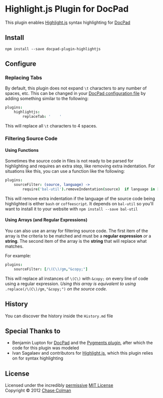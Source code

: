 # Highlight.js Plugin for DocPad
This plugin enables [Highlight.js](https://github.com/isagalaev/highlight.js) syntax highlighting for [DocPad](https://docpad.org)


## Install

```
npm install --save docpad-plugin-highlightjs
```


## Configure

### Replacing Tabs
By default, this plugin does not expand `\t` characters to any number of spaces, etc.
This can be changed in your [DocPad configuration file](https://github.com/bevry/docpad/wiki/Configuration) by adding something similar to the following:

``` coffee
plugins:
    highlightjs:
        replaceTab: '    '
```

This will replace all `\t` characters to 4 spaces.


### Filtering Source Code

#### Using Functions
Sometimes the source code in files is not ready to be parsed for highlighting and requires an extra step, like removing extra indentation. For situations like this, you can use a function like the following:

``` coffee
plugins:
    sourceFilter: (source, language) ->
        require('bal-util').removeIndentation(source)  if language in ['bash','coffeescript']
```

This will remove extra indentation if the language of the source code being highlighted is either `bash` or `coffeescript`. It depends on `bal-util` so you'll want to install it to your website with `npm install --save bal-util`


#### Using Arrays (and Regular Expressions)
You can also use an array for filtering source code. The first item of the array is the criteria to be matched and must be a **regular expression** *or* a **string**. The second item of the array is the **string** that will replace what matches.

For example:

``` coffee
plugins:
    sourceFilter: [/\(C\)/gm,"&copy;"]
```

This will replace all instances of `\(C\)` with `&copy;` on every line of code using a regular expression. *Using this array is equivalent to using* `.replace(/\(C\)/gm,"&copy;")` *on the source code.*


## History
You can discover the history inside the `History.md` file


## Special Thanks to
- Benjamin Lupton for [DocPad](https://docpad.org) and the [Pygments plugin](https://github.com/bevry/docpad-extras/tree/master/plugins/pygments), after which the code for this plugin was modeled
- Ivan Sagalaev and contributors for [Highlight.js](https://github.com/isagalaev/highlight.js), which this plugin relies on for syntax highlighting


## License
Licensed under the incredibly [permissive](http://en.wikipedia.org/wiki/Permissive_free_software_licence) [MIT License](http://creativecommons.org/licenses/MIT/)
<br/>Copyright &copy; 2012 [Chase Colman](http://thedev.infinityatlas.com)
